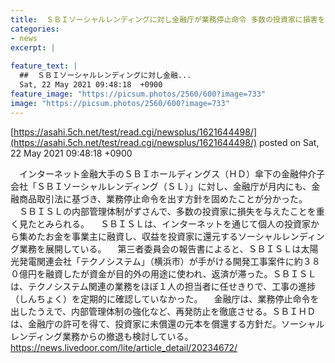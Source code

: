 ```yaml
---
title:  ＳＢＩソーシャルレンディングに対し金融庁が業務停止命令 多数の投資家に損害を与えたため  
categories:
- news
excerpt: |
  
feature_text: |
  ##  ＳＢＩソーシャルレンディングに対し金融...
  Sat, 22 May 2021 09:48:18  +0900
feature_image: "https://picsum.photos/2560/600?image=733"
image: "https://picsum.photos/2560/600?image=733"
---
```


[https://asahi.5ch.net/test/read.cgi/newsplus/1621644498/](https://asahi.5ch.net/test/read.cgi/newsplus/1621644498/)
posted on Sat, 22 May 2021 09:48:18  +0900

<!--more-->

　インターネット金融大手のＳＢＩホールディングス（ＨＤ）傘下の金融仲介子会社「ＳＢＩソーシャルレンディング（ＳＬ）」に対し、金融庁が月内にも、金融商品取引法に基づき、業務停止命令を出す方針を固めたことが分かった。 　ＳＢＩＳＬの内部管理体制がずさんで、多数の投資家に損失を与えたことを重く見たとみられる。 　ＳＢＩＳＬは、インターネットを通じて個人の投資家から集めたお金を事業主に融資し、収益を投資家に還元するソーシャルレンディング業務を展開している。 　第三者委員会の報告書によると、ＳＢＩＳＬは太陽光発電関連会社「テクノシステム」（横浜市）が手がける開発工事案件に約３８０億円を融資したが資金が目的外の用途に使われ、返済が滞った。ＳＢＩＳＬは、テクノシステム関連の業務をほぼ１人の担当者に任せきりで、工事の進捗（しんちょく）を定期的に確認していなかった。 　金融庁は、業務停止命令を出したうえで、内部管理体制の強化など、再発防止を徹底させる。ＳＢＩＨＤは、金融庁の許可を得て、投資家に未償還の元本を償還する方針だ。ソーシャルレンディング業務からの撤退も検討している。 https://news.livedoor.com/lite/article_detail/20234672/
